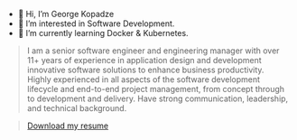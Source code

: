 - 👋 Hi, I’m George Kopadze
- 👀 I’m interested in Software Development.
- 🌱 I’m currently learning Docker & Kubernetes.

> I am a senior software engineer and engineering manager with over 11+ years of experience in application design and development innovative software solutions to enhance business productivity. Highly experienced in all aspects of the software development lifecycle and end-to-end project management, from concept through to development and delivery. Have strong communication, leadership, and technical background.

> [Download my resume](https://github.com/geokopa/geokopa/blob/main/George%20Kopadze%20Resume.pdf)
